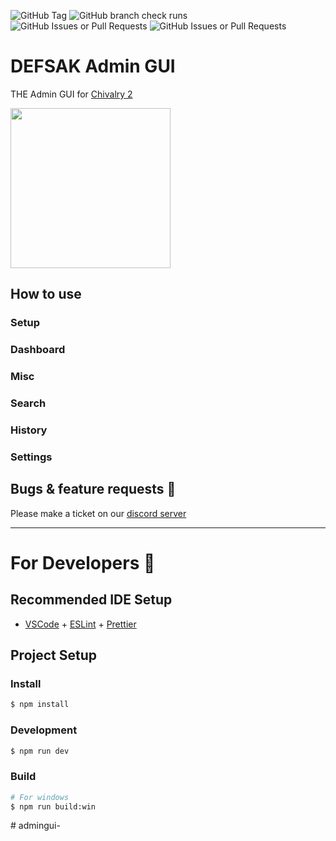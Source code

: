 ![GitHub Tag](https://img.shields.io/github/v/tag/defsak/admin-gui?label=version) 
![GitHub branch check runs](https://img.shields.io/github/check-runs/defsak/admin-gui/main)
![GitHub Issues or Pull Requests](https://img.shields.io/github/issues/defsak/admin-gui)
![GitHub Issues or Pull Requests](https://img.shields.io/github/issues-pr/defsak/admin-gui)

# DEFSAK Admin GUI

THE Admin GUI for [Chivalry 2](https://store.steampowered.com/app/1824220/Chivalry_2/)

<img src="resources/icon.png" width="256" />

## How to use

### Setup

### Dashboard

### Misc

### Search

### History

### Settings



## Bugs & feature requests 🐞

Please make a ticket on our [discord server](https://discord.gg/ghc)

<hr />

# For Developers 💪

## Recommended IDE Setup

- [VSCode](https://code.visualstudio.com/) + [ESLint](https://marketplace.visualstudio.com/items?itemName=dbaeumer.vscode-eslint) + [Prettier](https://marketplace.visualstudio.com/items?itemName=esbenp.prettier-vscode)

## Project Setup

### Install

```bash
$ npm install
```

### Development

```bash
$ npm run dev
```

### Build

```bash
# For windows
$ npm run build:win
```
#   a d m i n g u i -  
 